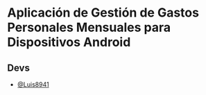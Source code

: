 
# Aplicación de Gestión de Gastos Personales Mensuales para Dispositivos Android

## Devs

- [@Luis8941](https://github.com/Luis8941)

